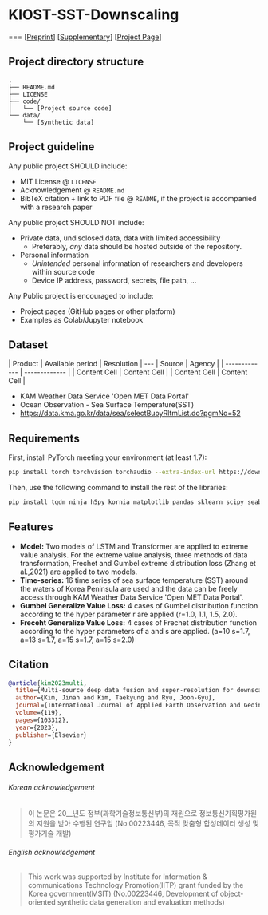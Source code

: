 # KIOST-SST-Downscaling
===
[[Preprint](https://sstdv-project.github.io/template-project-page/static/pdfs/sample.pdf)]
[[Supplementary](https://sstdv-project.github.io/template-project-page/static/pdfs/sample.pdf)]
[[Project Page](https://sstdv-project.github.io/template-project-page/)]

## Project directory structure
```
.
├── README.md
├── LICENSE
├── code/
│   └── [Project source code]
└── data/
    └── [Synthetic data]
```

## Project guideline
Any public project SHOULD include:
* MIT License @ `LICENSE`
* Acknowledgement @ `README.md`
* BibTeX citation + link to PDF file @ `README`, if the project is accompanied with a research paper

Any public project SHOULD NOT include:
* Private data, undisclosed data, data with limited accessibility
  - Preferably, *any* data should be hosted outside of the repository.
* Personal information
  - *Unintended* personal information of researchers and developers within source code
  - Device IP address, password, secrets, file path, ...

Any Public project is encouraged to include:
* Project pages (GitHub pages or other platform)
* Examples as Colab/Jupyter notebook



## Dataset

| Product  | Available period | Resolution | --- | Source | Agency |
| ------------- | ------------- |
| Content Cell  | Content Cell  |
| Content Cell  | Content Cell  |

* KAM Weather Data Service 'Open MET Data Portal'
* Ocean Observation - Sea Surface Temperature(SST) 
* https://data.kma.go.kr/data/sea/selectBuoyRltmList.do?pgmNo=52


## Requirements

First, install PyTorch meeting your environment (at least 1.7):
```bash
pip install torch torchvision torchaudio --extra-index-url https://download.pytorch.org/whl/cu116
```

Then, use the following command to install the rest of the libraries:
```bash
pip install tqdm ninja h5py kornia matplotlib pandas sklearn scipy seaborn wandb PyYaml click requests pyspng imageio-ffmpeg timm
```

## Features

- **Model:** Two models of LSTM and Transformer are applied to extreme value analysis. For the extreme value analysis, three methods of data transformation, Frechet and Gumbel extreme distribution loss (Zhang et al.,2021) are applied to two models.  
- **Time-series:** 16 time series of sea surface temperature (SST) around the waters of Korea Peninsula are used and the data can be freely access through KAM Weather Data Service 'Open MET Data Portal'. 
- **Gumbel Generalize Value Loss:** 4 cases of Gumbel distribution function according to the hyper parameter r are applied (r=1.0, 1.1, 1.5, 2.0). 
- **Freceht Generalize Value Loss:** 4 cases of Frechet distribution function according to the hyper parameters of a and s are applied. (a=10 s=1.7, a=13 s=1.7, a=15 s=1.7, a=15 s=2.0)


## Citation

```bibtex
@article{kim2023multi,
  title={Multi-source deep data fusion and super-resolution for downscaling sea surface temperature guided by Generative Adversarial Network-based spatiotemporal dependency learning},
  author={Kim, Jinah and Kim, Taekyung and Ryu, Joon-Gyu},
  journal={International Journal of Applied Earth Observation and Geoinformation},
  volume={119},
  pages={103312},
  year={2023},
  publisher={Elsevier}
}
```

## Acknowledgement

###### Korean acknowledgement
> 이 논문은 20__년도 정부(과학기술정보통신부)의 재원으로 정보통신기획평가원의 지원을 받아 수행된 연구임 (No.00223446, 목적 맞춤형 합성데이터 생성 및 평가기술 개발)

###### English acknowledgement
> This work was supported by Institute for Information & communications Technology Promotion(IITP) grant funded by the Korea government(MSIT) (No.00223446, Development of object-oriented synthetic data generation and evaluation methods)
